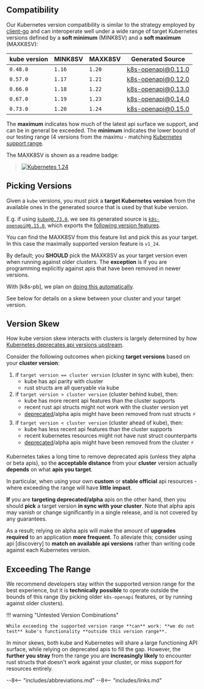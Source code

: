 
## Compatibility

Our Kubernetes version compatibility is similar to the strategy employed by [client-go](https://github.com/kubernetes/client-go#compatibility-matrix) and can interoperate well under a wide range of target Kubernetes versions defined by a **soft minimum** (MINK8SV) and a **soft maximum** (MAXK8SV):

| kube version   | MINK8SV   | MAXK8SV  | Generated Source  |
| -------------- | --------- | -------- | ----------------- |
| `0.48.0`       |  `1.16`   | `1.20`   | [k8s-openapi@0.11.0](https://github.com/Arnavion/k8s-openapi/blob/master/CHANGELOG.md#v0110-2021-01-23) |
| `0.57.0`       |  `1.17`   | `1.21`   | [k8s-openapi@0.12.0](https://github.com/Arnavion/k8s-openapi/blob/master/CHANGELOG.md#v0120-2021-06-15) |
| `0.66.0`       |  `1.18`   | `1.22`   | [k8s-openapi@0.13.0](https://github.com/Arnavion/k8s-openapi/blob/master/CHANGELOG.md#v0131-2021-10-08) |
| `0.67.0`       |  `1.19`   | `1.23`   | [k8s-openapi@0.14.0](https://github.com/Arnavion/k8s-openapi/blob/master/CHANGELOG.md#v0140-2022-01-23) |
| `0.73.0`       |  `1.20`   | `1.24`   | [k8s-openapi@0.15.0](https://github.com/Arnavion/k8s-openapi/blob/master/CHANGELOG.md#v0150-2022-05-22) |


 The **maximum** indicates how much of the latest api surface we support, and can be in general be exceeded. The **minimum** indicates the lower bound of our testing range (4 versions from the maximu - matching [Kubernetes support range](https://endoflife.date/kubernetes).

 The MAXK8SV is shown as a readme badge:

 > [![Kubernetes 1.24](https://img.shields.io/badge/K8s-1.24-326ce5.svg)](https://kube.rs/kubernetes-version)

## Picking Versions

Given a `kube` versions, you must pick a **target Kubernetes version** from the available ones in the generated source that is used by that kube version.

E.g. if using [`kube@0.73.0`](https://docs.rs/kube/0.73.0/kube/), we see its generated source is [`k8s-openapi@0.15.0`](https://docs.rs/k8s-openapi/0.15.0/k8s_openapi/), which exports the [following version features](https://docs.rs/crate/k8s-openapi/0.15.0/features).

You can find the MAXK8SV from this feature list and pick this as your target. In this case the maximally supported version feature is `v1_24`.

By default; you **SHOULD** pick the MAXK8SV as your target version even when running against older clusters. The **exception** is if you are programming explicitly against apis that have been removed in newer versions.

With [k8s-pb], we plan on [doing this automatically](https://github.com/kube-rs/k8s-pb/issues/10).

See below for details on a skew between your cluster and your target version.

## Version Skew

How kube version skew interacts with clusters is largely determined by how [Kubernetes deprecates api versions upstream](https://kubernetes.io/docs/reference/using-api/deprecation-policy/).

Consider the following outcomes when picking **target versions** based on your **cluster version**:

1. if `target version == cluster version` (cluster in sync with kube), then:
    * kube has api parity with cluster
    * rust structs are all queryable via kube
2. if `target version > cluster version` (cluster behind kube), then:
    * kube has more recent api features than the cluster supports
    * recent rust api structs might not work with the cluster version yet
    * [deprecated](https://kubernetes.io/docs/reference/using-api/deprecation-policy/)/alpha apis might have been removed from rust structs ⚡
3. if `target version < cluster version` (cluster ahead of kube), then:
    * kube has less recent api features than the cluster supports
    * recent kubernetes resources might not have rust struct counterparts
    * [deprecated](https://kubernetes.io/docs/reference/using-api/deprecation-policy/)/alpha apis might have been removed from the cluster ⚡

Kubernetes takes a long time to remove deprecated apis (unless they alpha or beta apis), so the **acceptable distance** from your **cluster** version actually **depends** on what **apis you target**.

In particular, when using your own **custom** or **stable official** api resources - where exceeding the range will have **little impact**.

**If** you are **targeting deprecated/alpha** apis on the other hand, then you should **pick** a target version **in sync with your cluster**. Note that alpha apis may vanish or change significantly in a single release, and is not covered by any guarantees.

As a result; relying on alpha apis will make the amount of **upgrades required** to an application **more frequent**. To alleviate this; consider using api [discovery] to **match on available api versions** rather than writing code against each Kubernetes version.

## Exceeding The Range

We recommend developers stay within the supported version range for the best experience, but it is **technically possible** to operate outside the bounds of this range (by picking older `k8s-openapi` features, or by running against older clusters).

!!! warning "Untested Version Combinations"

    While exceeding the supported version range **can** work: **we do not test** kube's functionality **outside this version range**.

In minor skews, both kube and Kubernetes will share a large functioning API surface, while relying on deprecated apis to fill the gap. However, the **further you stray** from the range you are **increasingly likely** to encounter rust structs that doesn't work against your cluster, or miss support for resources entirely.


--8<-- "includes/abbreviations.md"
--8<-- "includes/links.md"
